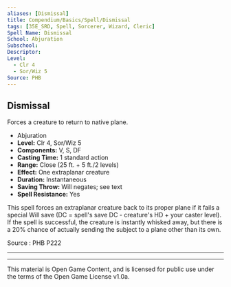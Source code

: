 ```yaml
---
aliases: [Dismissal]
title: Compendium/Basics/Spell/Dismissal
tags: [35E_SRD, Spell, Sorcerer, Wizard, Cleric]
Spell Name: Dismissal
School: Abjuration
Subschool: 
Descriptor: 
Level:
  - Clr 4
  - Sor/Wiz 5
Source: PHB
---
```



## Dismissal

Forces a creature to return to native plane.

*   Abjuration
*   **Level:** Clr 4, Sor/Wiz 5
*   **Components:** V, S, DF
*   **Casting Time:** 1 standard action
*   **Range:** Close (25 ft. + 5 ft./2 levels)
*   **Effect:** One extraplanar creature
*   **Duration:** Instantaneous
*   **Saving Throw:** Will negates; see text
*   **Spell Resistance:** Yes

<p>This spell forces an extraplanar creature back to its proper plane if it fails a special Will save (DC = spell's save DC - creature's HD + your caster level). If the spell is successful, the creature is instantly whisked away, but there is a 20% chance of actually sending the subject to a plane other than its own.</p>

Source : PHB P222

---

---

This material is Open Game Content, and is licensed for public use under
the terms of the Open Game License v1.0a.
